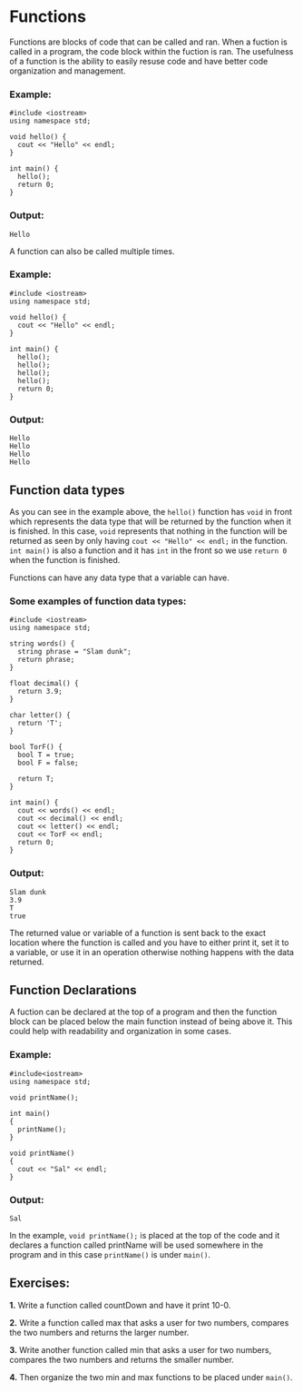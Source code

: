 # Functions

Functions are blocks of code that can be called and ran. When a fuction is called in a program, the code block within the fuction is ran. The usefulness of a function is the ability to easily resuse code and have better code organization and management.

### Example:
```
#include <iostream>
using namespace std;

void hello() {
  cout << "Hello" << endl;
}

int main() {
  hello();
  return 0;
}
```

### Output:
```
Hello
```

A function can also be called multiple times.

### Example:
```
#include <iostream>
using namespace std;

void hello() {
  cout << "Hello" << endl;
}

int main() {
  hello();
  hello();
  hello();
  hello();
  return 0;
}
```

### Output:
```
Hello
Hello
Hello
Hello
```

## Function data types
As you can see in the example above, the ```hello()``` function has ```void``` in front which represents the data type that will be returned by the function when it is finished. In this case, ```void``` represents that nothing in the function will be returned as seen by only having ```cout << "Hello" << endl;``` in the function. ```int main()``` is also a function and it has ```int``` in the front so we use ```return 0``` when the function is finished. 

Functions can have any data type that a variable can have.

### Some examples of function data types:
```
#include <iostream>
using namespace std;

string words() {
  string phrase = "Slam dunk";
  return phrase;
}

float decimal() {
  return 3.9;
}

char letter() {
  return 'T';
}

bool TorF() {
  bool T = true;
  bool F = false;
  
  return T;
}

int main() {
  cout << words() << endl;
  cout << decimal() << endl;
  cout << letter() << endl;
  cout << TorF << endl;
  return 0;
}
```

### Output:
```
Slam dunk
3.9
T
true
```

The returned value or variable of a function is sent back to the exact location where the function is called and you have to either print it, set it to a variable, or use it in an operation otherwise nothing happens with the data returned.

## Function Declarations
A fuction can be declared at the top of a program and then the function block can be placed below the main function instead of being above it. This could help with readability and organization in some cases.

### Example:
```
#include<iostream>
using namespace std;

void printName();

int main()
{
  printName();
}

void printName()
{
  cout << "Sal" << endl;
}
```

### Output:
```
Sal
```

In the example, ```void printName();``` is placed at the top of the code and it declares a function called printName will be used somewhere in the program and in this case ```printName()``` is under ```main()```.

## Exercises:
__1.__ Write a function called countDown and have it print 10-0.

__2.__ Write a function called max that asks a user for two numbers, compares the two numbers and returns the larger number.

__3.__ Write another function called min that asks a user for two numbers, compares the two numbers and returns the smaller number. 

__4.__ Then organize the two min and max functions to be placed under ```main()```.
